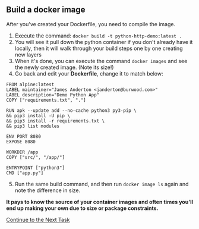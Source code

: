 ## Build a docker image
After you've created your Dockerfile, you need to compile the image.

 1. Execute the command: `docker build -t python-http-demo:latest .`
 2. You will see it pull down the python container if you don't already have it locally, then it will walk through your build steps one by one creating new layers
 3. When it's done, you can execute the command `docker images` and see the newly created image. (Note its size!)
 4. Go back and edit your **Dockerfile**, change it to match below:

```
FROM alpine:latest
LABEL maintainer="James Anderton <janderton@burwood.com>"
LABEL description="Demo Python App"
COPY ["requirements.txt", "."]

RUN apk --update add --no-cache python3 py3-pip \
&& pip3 install -U pip \
&& pip3 install -r requirements.txt \
&& pip3 list modules

ENV PORT 8080
EXPOSE 8080

WORKDIR /app
COPY ["src/", "/app/"]

ENTRYPOINT ["python3"]
CMD ["app.py"]
```
 5. Run the same build command,  and then run `docker image ls` again and note the difference in size.

**It pays to know the source of your container images and often times you'll end up making your own due to size or package constraints.**

[Continue to the Next Task](https://github.com/Burwood/containers101/blob/master/containers_lab/azure/task_6.md)
